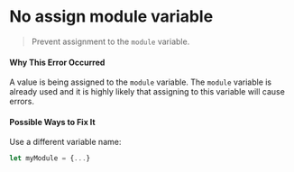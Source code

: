 # No assign module variable

> Prevent assignment to the `module` variable.

#### Why This Error Occurred

A value is being assigned to the `module` variable. The `module` variable is already used and it is highly likely that assigning to this variable will cause errors.

#### Possible Ways to Fix It

Use a different variable name:

```js
let myModule = {...}
```
